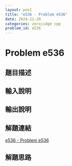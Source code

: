 ```yaml
---
layout: post
title: "e536 - Problem e536"
date: 2024-12-20
categories: zerojudge cpp
problem_id: e536
---
```


# Problem e536

## 題目描述



## 輸入說明



## 輸出說明



## 解題連結

[e536 - Problem e536](https://zerojudge.tw/ShowProblem?problemid=e536)

## 解題思路

